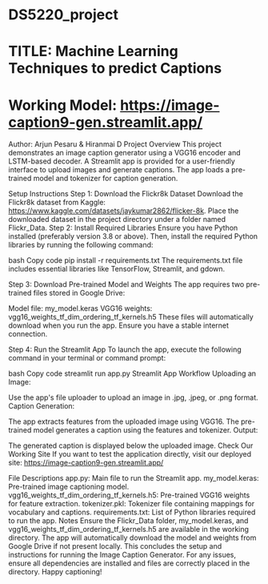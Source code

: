 # DS5220_project
# TITLE: Machine Learning Techniques to predict Captions
# Working Model: https://image-caption9-gen.streamlit.app/
Author: Arjun Pesaru & Hiranmai D
Project Overview
This project demonstrates an image caption generator using a VGG16 encoder and LSTM-based decoder. A Streamlit app is provided for a user-friendly interface to upload images and generate captions. The app loads a pre-trained model and tokenizer for caption generation.

Setup Instructions
Step 1: Download the Flickr8k Dataset
Download the Flickr8k dataset from Kaggle:
https://www.kaggle.com/datasets/jaykumar2862/flicker-8k.
Place the downloaded dataset in the project directory under a folder named Flickr_Data.
Step 2: Install Required Libraries
Ensure you have Python installed (preferably version 3.8 or above). Then, install the required Python libraries by running the following command:

bash
Copy code
pip install -r requirements.txt
The requirements.txt file includes essential libraries like TensorFlow, Streamlit, and gdown.

Step 3: Download Pre-trained Model and Weights
The app requires two pre-trained files stored in Google Drive:

Model file: my_model.keras
VGG16 weights: vgg16_weights_tf_dim_ordering_tf_kernels.h5
These files will automatically download when you run the app. Ensure you have a stable internet connection.

Step 4: Run the Streamlit App
To launch the app, execute the following command in your terminal or command prompt:

bash
Copy code
streamlit run app.py
Streamlit App Workflow
Uploading an Image:

Use the app's file uploader to upload an image in .jpg, .jpeg, or .png format.
Caption Generation:

The app extracts features from the uploaded image using VGG16.
The pre-trained model generates a caption using the features and tokenizer.
Output:

The generated caption is displayed below the uploaded image.
Check Our Working Site
If you want to test the application directly, visit our deployed site:
https://image-caption9-gen.streamlit.app/

File Descriptions
app.py: Main file to run the Streamlit app.
my_model.keras: Pre-trained image captioning model.
vgg16_weights_tf_dim_ordering_tf_kernels.h5: Pre-trained VGG16 weights for feature extraction.
tokenizer.pkl: Tokenizer file containing mappings for vocabulary and captions.
requirements.txt: List of Python libraries required to run the app.
Notes
Ensure the Flickr_Data folder, my_model.keras, and vgg16_weights_tf_dim_ordering_tf_kernels.h5 are available in the working directory.
The app will automatically download the model and weights from Google Drive if not present locally.
This concludes the setup and instructions for running the Image Caption Generator. For any issues, ensure all dependencies are installed and files are correctly placed in the directory. Happy captioning!






